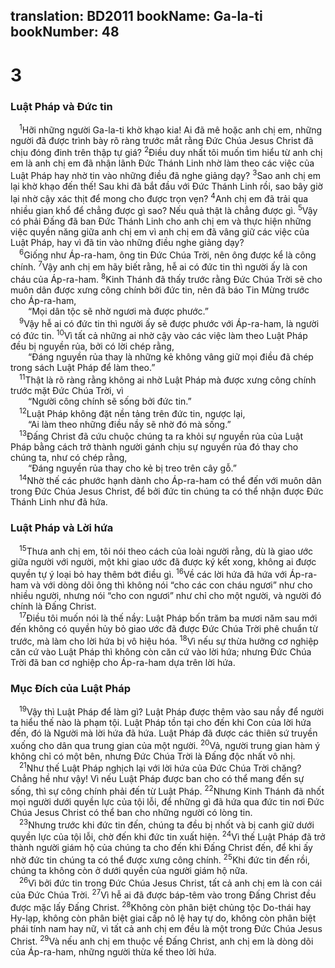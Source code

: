 translation: BD2011
bookName: Ga-la-ti 
bookNumber: 48
-------

<div class="title"><h1>3</h1><h3>Luật Pháp và Ðức tin</h3></div>
<span class="verse ga_3_1"> <sup>1</sup>Hỡi những người Ga-la-ti khờ khạo kia! Ai đã mê hoặc anh chị em, những người đã được trình bày rõ ràng trước mắt rằng Ðức Chúa Jesus Christ đã chịu đóng đinh trên thập tự giá? </span>
<span class="verse ga_3_2"><sup>2</sup>Ðiều duy nhất tôi muốn tìm hiểu từ anh chị em là anh chị em đã nhận lãnh Ðức Thánh Linh nhờ làm theo các việc của Luật Pháp hay nhờ tin vào những điều đã nghe giảng dạy? </span>
<span class="verse ga_3_3"><sup>3</sup>Sao anh chị em lại khờ khạo đến thế! Sau khi đã bắt đầu với Ðức Thánh Linh rồi, sao bây giờ lại nhờ cậy xác thịt để mong cho được trọn vẹn? </span>
<span class="verse ga_3_4"><sup>4</sup>Anh chị em đã trải qua nhiều gian khổ để chẳng được gì sao? Nếu quả thật là chẳng được gì. </span>
<span class="verse ga_3_5"><sup>5</sup>Vậy có phải Ðấng đã ban Ðức Thánh Linh cho anh chị em và thực hiện những việc quyền năng giữa anh chị em vì anh chị em đã vâng giữ các việc của Luật Pháp, hay vì đã tin vào những điều nghe giảng dạy?<br/></span>
<span class="verse ga_3_6"> <sup>6</sup>Giống như Áp-ra-ham, ông tin Ðức Chúa Trời, nên ông được kể là công chính. </span>
<span class="verse ga_3_7"><sup>7</sup>Vậy anh chị em hãy biết rằng, hễ ai có đức tin thì người ấy là con cháu của Áp-ra-ham. </span>
<span class="verse ga_3_8"><sup>8</sup>Kinh Thánh đã thấy trước rằng Ðức Chúa Trời sẽ cho muôn dân được xưng công chính bởi đức tin, nên đã báo Tin Mừng trước cho Áp-ra-ham,<br/>  “Mọi dân tộc sẽ nhờ ngươi mà được phước.” <br/></span>
<span class="verse ga_3_9"> <sup>9</sup>Vậy hễ ai có đức tin thì người ấy sẽ được phước với Áp-ra-ham, là người có đức tin. </span>
<span class="verse ga_3_10"><sup>10</sup>Vì tất cả những ai nhờ cậy vào các việc làm theo Luật Pháp đều bị nguyền rủa, bởi có lời chép rằng,<br/>  “Ðáng nguyền rủa thay là những kẻ không vâng giữ mọi điều đã chép trong sách Luật Pháp để làm theo.” <br/></span>
<span class="verse ga_3_11"> <sup>11</sup>Thật là rõ ràng rằng không ai nhờ Luật Pháp mà được xưng công chính trước mặt Ðức Chúa Trời, vì<br/>  “Người công chính sẽ sống bởi đức tin.” <br/></span>
<span class="verse ga_3_12"> <sup>12</sup>Luật Pháp không đặt nền tảng trên đức tin, ngược lại,<br/>  “Ai làm theo những điều nầy sẽ nhờ đó mà sống.” <br/></span>
<span class="verse ga_3_13"> <sup>13</sup>Ðấng Christ đã cứu chuộc chúng ta ra khỏi sự nguyền rủa của Luật Pháp bằng cách trở thành người gánh chịu sự nguyền rủa đó thay cho chúng ta, như có chép rằng,<br/>  “Ðáng nguyền rủa thay cho kẻ bị treo trên cây gỗ.” <br/></span>
<span class="verse ga_3_14"> <sup>14</sup>Nhờ thế các phước hạnh dành cho Áp-ra-ham có thể đến với muôn dân trong Ðức Chúa Jesus Christ, để bởi đức tin chúng ta có thể nhận được Ðức Thánh Linh như đã hứa.<br/></span>
<div class="title"><h3>Luật Pháp và Lời hứa</h3></div>
<span class="verse ga_3_15"> <sup>15</sup>Thưa anh chị em, tôi nói theo cách của loài người rằng, dù là giao ước giữa người với người, một khi giao ước đã được ký kết xong, không ai được quyền tự ý loại bỏ hay thêm bớt điều gì. </span>
<span class="verse ga_3_16"><sup>16</sup>Về các lời hứa đã hứa với Áp-ra-ham và với dòng dõi ông thì không nói “cho các con cháu ngươi” như cho nhiều người, nhưng nói “cho con ngươi” như chỉ cho một người, và người đó chính là Ðấng Christ.<br/></span>
<span class="verse ga_3_17"> <sup>17</sup>Ðiều tôi muốn nói là thế nầy: Luật Pháp bốn trăm ba mươi năm sau mới đến không có quyền hủy bỏ giao ước đã được Ðức Chúa Trời phê chuẩn từ trước, mà làm cho lời hứa bị vô hiệu hóa. </span>
<span class="verse ga_3_18"><sup>18</sup>Vì nếu sự thừa hưởng cơ nghiệp căn cứ vào Luật Pháp thì không còn căn cứ vào lời hứa; nhưng Ðức Chúa Trời đã ban cơ nghiệp cho Áp-ra-ham dựa trên lời hứa.<br/></span>
<div class="title"><h3>Mục Ðích của Luật Pháp</h3></div>
<span class="verse ga_3_19"> <sup>19</sup>Vậy thì Luật Pháp để làm gì? Luật Pháp được thêm vào sau nầy để người ta hiểu thế nào là phạm tội. Luật Pháp tồn tại cho đến khi Con của lời hứa đến, đó là Người mà lời hứa đã hứa. Luật Pháp đã được các thiên sứ truyền xuống cho dân qua trung gian của một người. </span>
<span class="verse ga_3_20"><sup>20</sup>Vả, người trung gian hàm ý không chỉ có một bên, nhưng Ðức Chúa Trời là Ðấng độc nhất vô nhị. <br/></span>
<span class="verse ga_3_21"> <sup>21</sup>Như thế Luật Pháp nghịch lại với lời hứa của Ðức Chúa Trời chăng? Chẳng hề như vậy! Vì nếu Luật Pháp được ban cho có thể mang đến sự sống, thì sự công chính phải đến từ Luật Pháp. </span>
<span class="verse ga_3_22"><sup>22</sup>Nhưng Kinh Thánh đã nhốt mọi người dưới quyền lực của tội lỗi, để những gì đã hứa qua đức tin nơi Ðức Chúa Jesus Christ có thể ban cho những người có lòng tin.<br/></span>
<span class="verse ga_3_23"> <sup>23</sup>Nhưng trước khi đức tin đến, chúng ta đều bị nhốt và bị canh giữ dưới quyền lực của tội lỗi, chờ đến khi đức tin xuất hiện. </span>
<span class="verse ga_3_24"><sup>24</sup>Vì thế Luật Pháp đã trở thành người giám hộ của chúng ta cho đến khi Ðấng Christ đến, để khi ấy nhờ đức tin chúng ta có thể được xưng công chính. </span>
<span class="verse ga_3_25"><sup>25</sup>Khi đức tin đến rồi, chúng ta không còn ở dưới quyền của người giám hộ nữa.<br/></span>
<span class="verse ga_3_26"> <sup>26</sup>Vì bởi đức tin trong Ðức Chúa Jesus Christ, tất cả anh chị em là con cái của Ðức Chúa Trời. </span>
<span class="verse ga_3_27"><sup>27</sup>Vì hễ ai đã được báp-têm vào trong Ðấng Christ đều được mặc lấy Ðấng Christ. </span>
<span class="verse ga_3_28"><sup>28</sup>Không còn phân biệt chủng tộc Do-thái hay Hy-lạp, không còn phân biệt giai cấp nô lệ hay tự do, không còn phân biệt phái tính nam hay nữ, vì tất cả anh chị em đều là một trong Ðức Chúa Jesus Christ. </span>
<span class="verse ga_3_29"><sup>29</sup>Và nếu anh chị em thuộc về Ðấng Christ, anh chị em là dòng dõi của Áp-ra-ham, những người thừa kế theo lời hứa.<br/></span>
